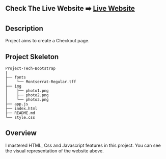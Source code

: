 ## Check The Live Website ➡️ [Live Website](https://osmankoyuncuu.github.io/Project-Checkout/)

## Description

Project aims to create a Checkout page.

## Project Skeleton

    Project-Tech-Bootstrap
    |
    ├── fonts
    │    └── Montserrat-Regular.tff
    ├── img
    │    ├── photo1.png
    │    ├── photo2.png
    │    └── photo3.png
    ├── app.js
    ├── index.html
    ├── README.md
    └── style.css

## Overview

I mastered HTML, Css and Javascript features in this project. You can see the visual representation of the website above.
